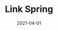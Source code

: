 ---
description: ""
tags: 
  - "Lark Fontaine"
  - "Link"
  - "Textiles"
image_primary: "img/LinkSpring_large.jpg"
href: "https://www.larkfontaine.com/collections/textiles/products/link-spring"
designer: "Lark Fontaine"
title: "Link Spring"
category: "Textiles"
subtitle: ""
manufacturer: "Lark Fontaine"
slug: "/manufacturers/lark-fontaine/textiles/lark-fontaine-link-spring"
date: "2021-04-01"
---